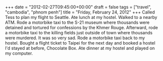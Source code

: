 +++
date = "2012-02-27T09:45:00+00:00"
draft = false
tags = ["travel", "cambodia", "phnom penh"]
title = "Friday, February 24, 2012"
+++
Called Tess to plan my flight to Seattle. Ate lunch at my hostel. Walked to a nearby ATM. Rode a motorbike taxi to the S-21 museum where thousands were detained and tortured for confessions by the Khmer Rouge. Afterward, rode a motorbike taxi to the killing fields just outside of town where thousands were murdered. It was so very sad. Rode a motorbike taxi back to my hostel. Bought a flight ticket to Taipei for the next day and booked a hostel I'd stayed at before, Chocolate Box. Ate dinner at my hostel and played on my computer.

